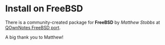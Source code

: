 # Install on FreeBSD

There is a community-created package for **FreeBSD** by _Matthew Stobbs_
at [QOwnNotes FreeBSD port](https://www.freshports.org/deskutils/qownnotes).

A big thank you to Matthew!
